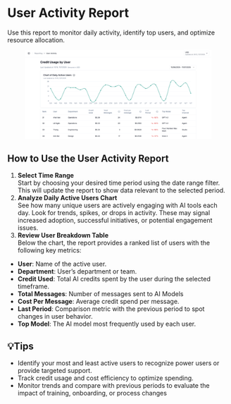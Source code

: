 # User Activity Report

Use this report to monitor daily activity, identify top users, and optimize resource allocation.

<figure><img src="../../.gitbook/assets/image (10).png" alt=""><figcaption></figcaption></figure>

## How to Use the User Activity Report

1. **Select Time Range**\
   Start by choosing your desired time period using the date range filter. This will update the report to show data relevant to the selected period.
2. **Analyze Daily Active Users Chart**\
   See how many unique users are actively engaging with AI tools each day. Look for trends, spikes, or drops in activity. These may signal increased adoption, successful initiatives, or potential engagement issues.
3. **Review User Breakdown Table**\
   Below the chart, the report provides a ranked list of users with the following key metrics:

* **User**: Name of the active user.
* **Department**: User’s department or team.
* **Credit Used**: Total AI credits spent by the user during the selected timeframe.
* **Total Messages**: Number of messages sent to AI Models
* **Cost Per Message**: Average credit spend per message.
* **Last Period**: Comparison metric with the previous period to spot changes in user behavior.
* **Top Model**: The AI model most frequently used by each user.

## 💡**Tips**

* Identify your most and least active users to recognize power users or provide targeted support.
* Track credit usage and cost efficiency to optimize spending.
* Monitor trends and compare with previous periods to evaluate the impact of training, onboarding, or process changes
